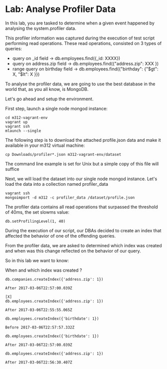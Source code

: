 # Lab: Analyse Profiler Data

In this lab, you are tasked to determine when a given event happened by analysing the system.profiler data.

This profiler information was captured during the execution of test script performing read operations. These read operations, consisted on 3 types of queries:

- query on _id field -> db.employees.find({_id: XXXX})
- query on address.zip field -> db.employees.find({"address.zip": XXX })
- range query on birthday field -> db.employees.find({"birthday": {"$gt": X, "$lt": X }})

To analyse the profiler data, we are going to use the best database in the world that, as you all know, is MongoDB.

Let's go ahead and setup the environment.

First step, launch a single node mongod instance:

```
cd m312-vagrant-env
vagrant up
vagrant ssh
mlaunch --single
```

The following step is to download the attached profile.json data and make it available in your m312 virtual machine:

```
cp Downloads/profiler*.json m312-vagrant-env/dataset
```

The command line example is set for Unix but a simple copy of this file will suffice

Next, we will load the dataset into our single node mongod instance. Let's load the data into a collection named profiler_data

```
vagrant ssh
mongoimport -d m312 -c profiler_data /dataset/profile.json
```

The profiler data contains all read operations that surpassed the threshold of 40ms, the set slowms value:

```
db.setProfilingLevel(1, 40)
```

During the execution of our script, our DBAs decided to create an index that affected the behavior of one of the offending queries.

From the profiler data, we are asked to determined which index was created and when was this change reflected on the behavior of our query.

So in this lab we want to know:

When and which index was created ?

```
db.companies.createIndex({'address.zip': 1})

After 2017-03-06T22:57:00.039Z
```
```
[X]
db.employees.createIndex({'address.zip': 1})

After 2017-03-06T22:55:55.065Z
```
```
db.employees.createIndex({'birthdate': 1})

Before 2017-03-06T22:57:57.332Z
```
```
db.employees.createIndex({'birthdate': 1})

After 2017-03-06T22:57:00.039Z
```
```
db.employees.createIndex({'address.zip': 1})

After 2017-03-06T22:56:30.407Z
```